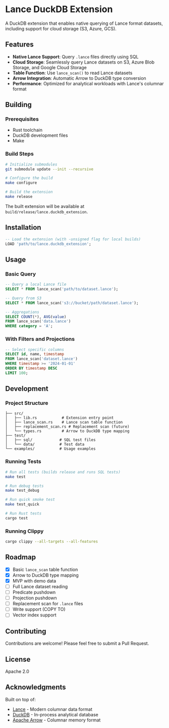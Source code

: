 # Lance DuckDB Extension

A DuckDB extension that enables native querying of Lance format datasets, including support for cloud storage (S3, Azure, GCS).

## Features

- **Native Lance Support**: Query `.lance` files directly using SQL
- **Cloud Storage**: Seamlessly query Lance datasets on S3, Azure Blob Storage, and Google Cloud Storage
- **Table Function**: Use `lance_scan()` to read Lance datasets
- **Arrow Integration**: Automatic Arrow to DuckDB type conversion
- **Performance**: Optimized for analytical workloads with Lance's columnar format

## Building

### Prerequisites

- Rust toolchain
- DuckDB development files
- Make

### Build Steps

```bash
# Initialize submodules
git submodule update --init --recursive

# Configure the build
make configure

# Build the extension
make release
```

The built extension will be available at `build/release/lance.duckdb_extension`.

## Installation

```sql
-- Load the extension (with -unsigned flag for local builds)
LOAD 'path/to/lance.duckdb_extension';
```

## Usage

### Basic Query

```sql
-- Query a local Lance file
SELECT * FROM lance_scan('path/to/dataset.lance');

-- Query from S3
SELECT * FROM lance_scan('s3://bucket/path/dataset.lance');

-- Aggregations
SELECT COUNT(*), AVG(value) 
FROM lance_scan('data.lance') 
WHERE category = 'A';
```

### With Filters and Projections

```sql
-- Select specific columns
SELECT id, name, timestamp 
FROM lance_scan('dataset.lance')
WHERE timestamp >= '2024-01-01'
ORDER BY timestamp DESC
LIMIT 100;
```

## Development

### Project Structure

```
├── src/
│   ├── lib.rs           # Extension entry point
│   ├── lance_scan.rs    # Lance scan table function
│   ├── replacement_scan.rs # Replacement scan (future)
│   └── types.rs         # Arrow to DuckDB type mapping
├── test/
│   ├── sql/            # SQL test files
│   └── data/           # Test data
└── examples/           # Usage examples
```

### Running Tests

```bash
# Run all tests (builds release and runs SQL tests)
make test

# Run debug tests
make test_debug

# Run quick smoke test
make test_quick

# Run Rust tests
cargo test
```

### Running Clippy

```bash
cargo clippy --all-targets --all-features
```

## Roadmap

- [x] Basic `lance_scan` table function
- [x] Arrow to DuckDB type mapping
- [x] MVP with demo data
- [ ] Full Lance dataset reading
- [ ] Predicate pushdown
- [ ] Projection pushdown
- [ ] Replacement scan for `.lance` files
- [ ] Write support (COPY TO)
- [ ] Vector index support

## Contributing

Contributions are welcome! Please feel free to submit a Pull Request.

## License

Apache 2.0

## Acknowledgments

Built on top of:
- [Lance](https://github.com/lancedb/lance) - Modern columnar data format
- [DuckDB](https://duckdb.org) - In-process analytical database
- [Apache Arrow](https://arrow.apache.org) - Columnar memory format